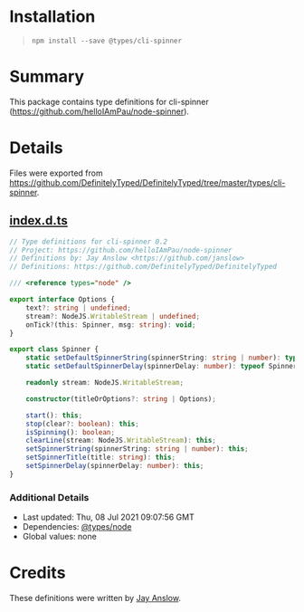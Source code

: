 # Installation
> `npm install --save @types/cli-spinner`

# Summary
This package contains type definitions for cli-spinner (https://github.com/helloIAmPau/node-spinner).

# Details
Files were exported from https://github.com/DefinitelyTyped/DefinitelyTyped/tree/master/types/cli-spinner.
## [index.d.ts](https://github.com/DefinitelyTyped/DefinitelyTyped/tree/master/types/cli-spinner/index.d.ts)
````ts
// Type definitions for cli-spinner 0.2
// Project: https://github.com/helloIAmPau/node-spinner
// Definitions by: Jay Anslow <https://github.com/janslow>
// Definitions: https://github.com/DefinitelyTyped/DefinitelyTyped

/// <reference types="node" />

export interface Options {
    text?: string | undefined;
    stream?: NodeJS.WritableStream | undefined;
    onTick?(this: Spinner, msg: string): void;
}

export class Spinner {
    static setDefaultSpinnerString(spinnerString: string | number): typeof Spinner;
    static setDefaultSpinnerDelay(spinnerDelay: number): typeof Spinner;

    readonly stream: NodeJS.WritableStream;

    constructor(titleOrOptions?: string | Options);

    start(): this;
    stop(clear?: boolean): this;
    isSpinning(): boolean;
    clearLine(stream: NodeJS.WritableStream): this;
    setSpinnerString(spinnerString: string | number): this;
    setSpinnerTitle(title: string): this;
    setSpinnerDelay(spinnerDelay: number): this;
}

````

### Additional Details
 * Last updated: Thu, 08 Jul 2021 09:07:56 GMT
 * Dependencies: [@types/node](https://npmjs.com/package/@types/node)
 * Global values: none

# Credits
These definitions were written by [Jay Anslow](https://github.com/janslow).
